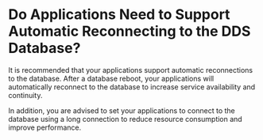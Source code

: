 # Do Applications Need to Support Automatic Reconnecting to the DDS Database?<a name="dds_faq_0017"></a>

It is recommended that your applications support automatic reconnections to the database. After a database reboot, your applications will automatically reconnect to the database to increase service availability and continuity.

In addition, you are advised to set your applications to  connect to the database  using a long connection to reduce resource consumption and improve performance.

